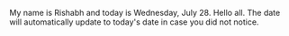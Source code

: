 My name is Rishabh and today is Wednesday, July 28. Hello all. The date will automatically update to today's date in case you did not notice.
